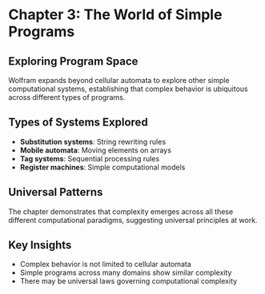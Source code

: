 # Chapter 3: The World of Simple Programs

## Exploring Program Space

Wolfram expands beyond cellular automata to explore other simple computational systems, establishing that complex behavior is ubiquitous across different types of programs.

## Types of Systems Explored

- **Substitution systems**: String rewriting rules
- **Mobile automata**: Moving elements on arrays
- **Tag systems**: Sequential processing rules
- **Register machines**: Simple computational models

## Universal Patterns

The chapter demonstrates that complexity emerges across all these different computational paradigms, suggesting universal principles at work.

## Key Insights

- Complex behavior is not limited to cellular automata
- Simple programs across many domains show similar complexity
- There may be universal laws governing computational complexity